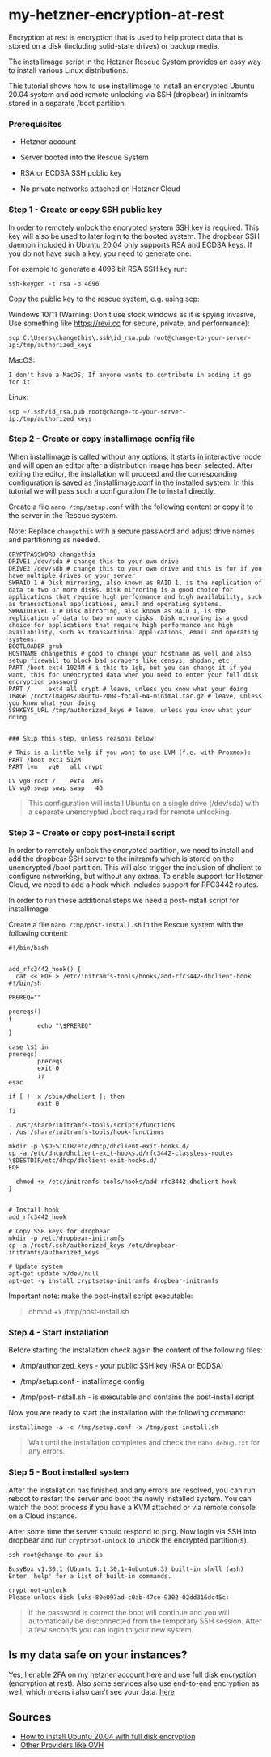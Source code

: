 # my-hetzner-encryption-at-rest
Encryption at rest is encryption that is used to help protect data that is stored on a disk (including solid-state drives) or backup media.

The installimage script in the Hetzner Rescue System provides an easy way to install various Linux distributions.

This tutorial shows how to use installimage to install an encrypted Ubuntu 20.04 system and add remote unlocking via SSH (dropbear) in initramfs stored in a separate /boot partition.

### Prerequisites

- Hetzner account

- Server booted into the Rescue System

- RSA or ECDSA SSH public key

- No private networks attached on Hetzner Cloud


### Step 1 - Create or copy SSH public key

In order to remotely unlock the encrypted system SSH key is required. This key will also be used to later login to the booted system. The dropbear SSH daemon included in Ubuntu 20.04 only supports RSA and ECDSA keys. If you do not have such a key, you need to generate one.

For example to generate a 4096 bit RSA SSH key run:
```
ssh-keygen -t rsa -b 4096
```

Copy the public key to the rescue system, e.g. using scp:

Windows 10/11 (Warning: Don't use stock windows as it is spying invasive, Use something like https://revi.cc for secure, private, and performance):
```
scp C:\Users\changethis\.ssh\id_rsa.pub root@change-to-your-server-ip:/tmp/authorized_keys
```
MacOS:
```
I don't have a MacOS, If anyone wants to contribute in adding it go for it.
```
Linux:
```
scp ~/.ssh/id_rsa.pub root@change-to-your-server-ip:/tmp/authorized_keys
```

### Step 2 - Create or copy installimage config file

When installimage is called without any options, it starts in interactive mode and will open an editor after a distribution image has been selected. After exiting the editor, the installation will proceed and the corresponding configuration is saved as /installimage.conf in the installed system. In this tutorial we will pass such a configuration file to install directly.

Create a file ```nano /tmp/setup.conf``` with the following content or copy it to the server in the Rescue system.

Note: Replace ```changethis``` with a secure password and adjust drive names and partitioning as needed.


```
CRYPTPASSWORD changethis
DRIVE1 /dev/sda # change this to your own drive
DRIVE2 /dev/sdb # change this to your own drive and this is for if you have multiple drives on your server
SWRAID 1 # Disk mirroring, also known as RAID 1, is the replication of data to two or more disks. Disk mirroring is a good choice for applications that require high performance and high availability, such as transactional applications, email and operating systems.
SWRAIDLEVEL 1 # Disk mirroring, also known as RAID 1, is the replication of data to two or more disks. Disk mirroring is a good choice for applications that require high performance and high availability, such as transactional applications, email and operating systems.
BOOTLOADER grub
HOSTNAME changethis # good to change your hostname as well and also setup firewall to block bad scrapers like censys, shodan, etc
PART /boot ext4 1024M # i this to 1gb, but you can change it if you want, this for unencrypted data when you need to enter your full disk encryption password
PART /     ext4 all crypt # leave, unless you know what your doing
IMAGE /root/images/Ubuntu-2004-focal-64-minimal.tar.gz # leave, unless you know what your doing
SSHKEYS_URL /tmp/authorized_keys # leave, unless you know what your doing


### Skip this step, unless reasons below!

# This is a little help if you want to use LVM (f.e. with Proxmox):
PART /boot ext3 512M
PART lvm   vg0   all crypt

LV vg0 root /    ext4  20G
LV vg0 swap swap swap   4G
```

> This configuration will install Ubuntu on a single drive (/dev/sda) with a separate unencrypted /boot required for remote unlocking.

### Step 3 - Create or copy post-install script

In order to remotely unlock the encrypted partition, we need to install and add the dropbear SSH server to the initramfs which is stored on the unencrypted /boot partition. This will also trigger the inclusion of dhclient to configure networking, but without any extras. To enable support for Hetzner Cloud, we need to add a hook which includes support for RFC3442 routes.

In order to run these additional steps we need a post-install script for installimage

Create a file ```nano /tmp/post-install.sh``` in the Rescue system with the following content:

```
#!/bin/bash


add_rfc3442_hook() {
  cat << EOF > /etc/initramfs-tools/hooks/add-rfc3442-dhclient-hook
#!/bin/sh

PREREQ=""

prereqs()
{
        echo "\$PREREQ"
}

case \$1 in
prereqs)
        prereqs
        exit 0
        ;;
esac

if [ ! -x /sbin/dhclient ]; then
        exit 0
fi

. /usr/share/initramfs-tools/scripts/functions
. /usr/share/initramfs-tools/hook-functions

mkdir -p \$DESTDIR/etc/dhcp/dhclient-exit-hooks.d/
cp -a /etc/dhcp/dhclient-exit-hooks.d/rfc3442-classless-routes \$DESTDIR/etc/dhcp/dhclient-exit-hooks.d/
EOF

  chmod +x /etc/initramfs-tools/hooks/add-rfc3442-dhclient-hook
}


# Install hook
add_rfc3442_hook

# Copy SSH keys for dropbear
mkdir -p /etc/dropbear-initramfs
cp -a /root/.ssh/authorized_keys /etc/dropbear-initramfs/authorized_keys

# Update system
apt-get update >/dev/null
apt-get -y install cryptsetup-initramfs dropbear-initramfs
```
Important note: make the post-install script executable:
> chmod +x /tmp/post-install.sh

### Step 4 - Start installation

Before starting the installation check again the content of the following files:

- /tmp/authorized_keys - your public SSH key (RSA or ECDSA)

- /tmp/setup.conf - installimage config

- /tmp/post-install.sh - is executable and contains the post-install script

Now you are ready to start the installation with the following command:
```
installimage -a -c /tmp/setup.conf -x /tmp/post-install.sh
```
> Wait until the installation completes and check the ```nano debug.txt``` for any errors.

### Step 5 - Boot installed system

After the installation has finished and any errors are resolved, you can run reboot to restart the server and boot the newly installed system. You can watch the boot process if you have a KVM attached or via remote console on a Cloud instance.

After some time the server should respond to ping. Now login via SSH into dropbear and run ```cryptroot-unlock``` to unlock the encrypted partition(s).

```
ssh root@change-to-your-ip

BusyBox v1.30.1 (Ubuntu 1:1.30.1-4ubuntu6.3) built-in shell (ash)
Enter 'help' for a list of built-in commands.

cryptroot-unlock 
Please unlock disk luks-80e097ad-c0ab-47ce-9302-02dd316dc45c:
```
> If the password is correct the boot will continue and you will automatically be disconnected from the temporary SSH session. After a few seconds you can login to your new system.

## Is my data safe on your instances?

Yes, I enable 2FA on my hetzner account [here](https://docs.hetzner.com/accounts-panel/accounts/two-factor-authentication/) and use full disk encryption (encryption at rest). Also some services also use end-to-end encryption as well, which means i also can't see your data. [here](https://community.hetzner.com/tutorials/install-ubuntu-2004-with-full-disk-encryption)


## Sources

- [How to install Ubuntu 20.04 with full disk encryption](https://community.hetzner.com/tutorials/install-ubuntu-2004-with-full-disk-encryption)
- [Other Providers like OVH](https://www.reddit.com/r/seedboxes/comments/etw7yo/ovh_sys_full_disk_encryption/)
